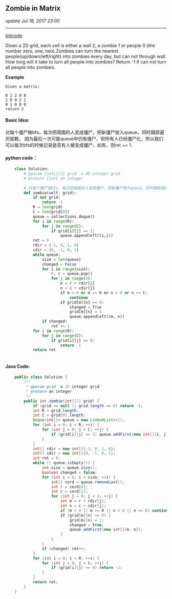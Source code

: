 ## Zombie in Matrix
_update Jul 18, 2017 23:00_

---
[lintcode](http://www.lintcode.com/en/problem/zombie-in-matrix/)

Given a 2D grid, each cell is either a wall 2, a zombie 1 or people 0 (the number zero, one, two).Zombies can turn the nearest people(up/down/left/right) into zombies every day, but can not through wall. How long will it take to turn all people into zombies? Return -1 if can not turn all people into zombies.

**Example**

    Given a matrix:
    
    0 1 2 0 0
    1 0 0 2 1
    0 1 0 0 0
    return 2
    
#### Basic Idea:
对每个僵尸做bfs，每次把周围的人变成僵尸，把新僵尸放入queue，同时跟踪遍历层数。
因为最后一次可能queue中仍有僵尸，但所有人已经僵尸化，所以我们可以每次bfs的时候记录是否有人被变成僵尸，如有，则ret += 1.

#### python code：
```python
    class Solution:
        # @param {int[][]} grid  a 2D integer grid
        # @return {int} an integer
        
        # 对每个僵尸做bfs，每次把周围的人变成僵尸，把新僵尸放入queue，同时跟踪遍历层数。
        def zombie(self, grid):
            if not grid:
                return -1
            R = len(grid)
            C = len(grid[0])
            queue = collections.deque()
            for i in range(R):
                for j in range(C):
                    if grid[i][j] == 1:
                        queue.appendleft((i,j))
            ret = 0
            rdir = (-1, 0, 1, 0)
            cdir = (0, -1, 0, 1)
            while queue:
                size = len(queue)
                changed = False
                for i in range(size):
                    r, c = queue.pop()
                    for j in range(4):
                        m = r + rdir[j]
                        n = c + cdir[j]
                        if m < 0 or m >= R or n < 0 or n >= C: 
                            continue
                        if grid[m][n] == 0:
                            changed = True
                            grid[m][n] = 1
                            queue.appendleft((m, n))
                if changed:
                    ret += 1
            for i in range(R):
                for j in range(C):
                    if grid[i][j] == 0:
                        return -1
            return ret
                    
```

#### Java Code:
```java
    public class Solution {
        /**
         * @param grid  a 2D integer grid
         * @return an integer
         */
        public int zombie(int[][] grid) {
            if (grid == null || grid.length == 0) return -1;
            int R = grid.length;
            int C = grid[0].length;
            Deque<int[]> queue = new LinkedList<>();
            for (int i = 0; i < R; ++i) {
                for (int j = 0; j < C; ++j) {
                    if (grid[i][j] == 1) queue.addFirst(new int[]{i, j});
                }
            }
            int[] rdir = new int[]{-1, 0, 1, 0};
            int[] cdir = new int[]{0, -1, 0, 1};
            int ret = 0;
            while (! queue.isEmpty()) {
                int size = queue.size();
                boolean changed = false;
                for (int i = 0; i < size; ++i) {
                    int[] cord = queue.removeLast();
                    int r = cord[0];
                    int c = cord[1];
                    for (int j = 0; j < 4; ++j) {
                        int m = r + rdir[j];
                        int n = c + cdir[j];
                        if (m < 0 || m >= R || n < 0 || n >= C) continue;
                        if (grid[m][n] == 0) {
                            grid[m][n] = 1;
                            changed = true;
                            queue.addFirst(new int[]{m, n});
                        }
                    }
                }
                if (changed) ret++;
            }
            for (int i = 0; i < R; ++i) {
                for (int j = 0; j < C; ++j) {
                    if (grid[i][j] == 0) return -1;
                }
            }
            return ret;
        }
    }
```